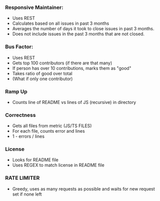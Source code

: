 ### Responsive Maintainer:

- Uses REST
- Calculates based on all issues in past 3 months
- Averages the number of days it took to close issues in past 3 months.
- Does not include issues in the past 3 months that are not closed.

### Bus Factor:

- Uses REST
- Gets top 100 contributors (if there are that many)
- If person has over 10 contributions, marks them as "good"
- Takes ratio of good over total
- (What if only one contributor)

### Ramp Up

- Counts line of README vs lines of JS (recursive) in directory

### Correctness

- Gets all files from metric (JS/TS FILES)
- For each file, counts error and lines
- 1 - errors / lines

### License

- Looks for README file
- Uses REGEX to match license in README file

### RATE LIMITER

- Greedy, uses as many requests as possible and waits for new request set if none left
